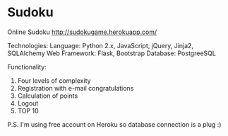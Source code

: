 Sudoku
======

Online Sudoku
http://sudokugame.herokuapp.com/

Technologies:
Language: Python 2.x, JavaScript, jQuery, Jinja2, SQLAlchemy
Web Framework: Flask, Bootstrap
Database: PostgreeSQL

Functionality:
1. Four levels of complexity
2. Registration with e-mail congratulations
3. Calculation of points
4. Logout
5. TOP 10

P.S. I'm using free account on Heroku so database connection is a plug :)

